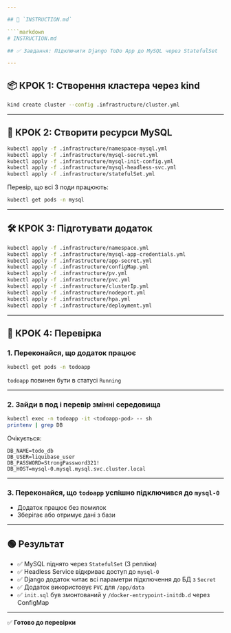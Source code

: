 ```yaml
---

## 📄 `INSTRUCTION.md`

````markdown
# INSTRUCTION.md

## ✅ Завдання: Підключити Django ToDo App до MySQL через StatefulSet

---
```


## 📦 КРОК 1: Створення кластера через kind

```bash
kind create cluster --config .infrastructure/cluster.yml
````

---

## 🧱 КРОК 2: Створити ресурси MySQL

```bash
kubectl apply -f .infrastructure/namespace-mysql.yml
kubectl apply -f .infrastructure/mysql-secret.yml
kubectl apply -f .infrastructure/mysql-init-config.yml
kubectl apply -f .infrastructure/mysql-headless-svc.yml
kubectl apply -f .infrastructure/statefulSet.yml
```

Перевір, що всі 3 поди працюють:

```bash
kubectl get pods -n mysql
```

---

## 🛠 КРОК 3: Підготувати додаток

```bash
kubectl apply -f .infrastructure/namespace.yml
kubectl apply -f .infrastructure/mysql-app-credentials.yml
kubectl apply -f .infrastructure/app-secret.yml
kubectl apply -f .infrastructure/configMap.yml
kubectl apply -f .infrastructure/pv.yml
kubectl apply -f .infrastructure/pvc.yml
kubectl apply -f .infrastructure/clusterIp.yml
kubectl apply -f .infrastructure/nodeport.yml
kubectl apply -f .infrastructure/hpa.yml
kubectl apply -f .infrastructure/deployment.yml
```

---

## 🧪 КРОК 4: Перевірка

### 1. Переконайся, що додаток працює

```bash
kubectl get pods -n todoapp
```

`todoapp` повинен бути в статусі `Running`

---

### 2. Зайди в под і перевір змінні середовища

```bash
kubectl exec -n todoapp -it <todoapp-pod> -- sh
printenv | grep DB
```

Очікується:

```
DB_NAME=todo_db
DB_USER=liquibase_user
DB_PASSWORD=StrongPassword321!
DB_HOST=mysql-0.mysql.mysql.svc.cluster.local
```

---

### 3. Переконайся, що `todoapp` успішно підключився до `mysql-0`

* Додаток працює без помилок
* Зберігає або отримує дані з бази

---

## 🟢 Результат

* ✅ MySQL піднято через `StatefulSet` (3 репліки)
* ✅ Headless Service відкриває доступ до `mysql-0`
* ✅ Django додаток читає всі параметри підключення до БД з `Secret`
* ✅ Додаток використовує `PVC` для `/app/data`
* ✅ `init.sql` був змонтований у `/docker-entrypoint-initdb.d` через ConfigMap

---

✅ **Готово до перевірки**